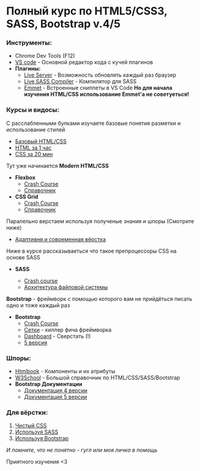 # Полный курс по HTML5/CSS3, SASS, Bootstrap v.4/5

### Инструменты:

- Chrome Dev Tools (F12)
- [VS code](https://code.visualstudio.com/) - Основной редактор кода с кучей плагинов
- **Плагины:**
  - [Live Server](https://marketplace.visualstudio.com/items?itemName=ritwickdey.LiveServer) - Возможность обновлять каждый раз браузер
  - [Live SASS Compiler](https://marketplace.visualstudio.com/items?itemName=ritwickdey.live-sass) - Компилятор для SASS
  - [Emmet](https://code.visualstudio.com/docs/editor/emmet) - Встроенные сниппеты в VS Code
    **Но для начала изучения HTML/CSS использование Emmet'а не советуеться!**

### Курсы и видосы:

С расслабленными булками изучаете базовые понятия разметки и использование стилей

- [Базовый HTML/CSS](https://fructcode.com/ru/courses/html-and-css/)
- [HTML за 1 час](https://www.youtube.com/watch?v=bWNmJqgri4Q)
- [CSS за 20 мин](https://www.youtube.com/watch?v=VZTzTbIEDDA)

Тут уже начинается **Modern HTML/CSS**

- **Flexbox**
  - [Crash Course](https://www.youtube.com/watch?v=JJSoEo8JSnc)
  - [Справочник](https://css-tricks.com/snippets/css/a-guide-to-flexbox/)
- **CSS Grid**
  - [Crash Course](https://www.youtube.com/watch?v=-fDqBEjfzGo)
  - [Справочник](https://css-tricks.com/snippets/css/complete-guide-grid/)

Паралельно верстаем используя полученые знания и шпоры (Смотрите ниже)

- [Адаптивня и современная вёрстка](https://www.youtube.com/watch?v=p0bGHP-PXD4)

Ниже в курсе рассказываеться что такое препроцессоры CSS на основе SASS

- **SASS**

  - [Crash course](https://www.youtube.com/watch?v=nu5mdN2JIwM)
  - [Архитектура файловой системы](https://www.youtube.com/watch?v=qUnIReTCsZY)

**Bootstrap** - фреймворк с помощью которого вам не прийдёться писать одно и тоже каждый раз

- **Bootstrap**
  - [Crash Course](https://www.youtube.com/watch?v=5GcQtLDGXy8)
  - [Сетки](https://www.youtube.com/watch?v=2JMMnNOhDoc) - киллер фича фреймворка
  - [Dashboard](https://www.youtube.com/watch?v=pXbEcGUtHgo) - Сверстать (!)
  - [5 версия](https://www.youtube.com/watch?v=I7CfaDYzTVM)

### Шпоры:

- [Htmlbook](http://htmlbook.ru/) - Компоненты и их атрибуты
- [W3School](https://www.w3schools.com) - Большой справочник по HTML/CSS/SASS/Bootstrap
- **Bootstrap Документации**
  - [Документация 4 версии](https://bootstrap-4.ru/)
  - [Документация 5 версии](https://bootstrap-4.ru/docs/5.0/)

### Для вёрстки:

1. [Чистый CSS](https://www.behance.net/gallery/90079519/Resume-Landing-page?tracking_source=search_projects_recommended%7Cweb%20landing)
2. [Используя SASS](https://www.behance.net/gallery/103892127/Business-Landing-page?tracking_source=search_projects_recommended%7Cweb%20landing)
3. [Используя Bootstrap](https://xd.adobe.com/view/f9f4e53a-a71e-4ad3-5aa7-750236a1c64e-8fc5/?fullscreen)

_И помните, что не понятно - гугл или моя личка в помощь_

Приятного изучения <3
